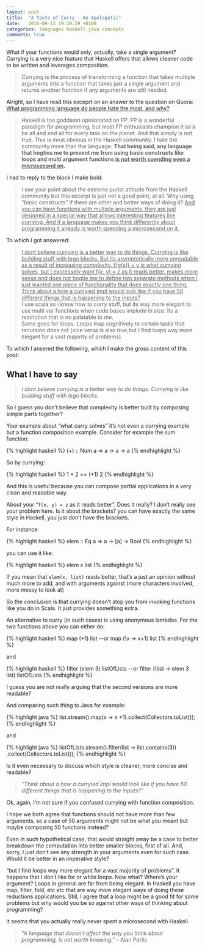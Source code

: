 ```yaml
---
layout: post
title:  "A Taste of Curry - An Apologetic"
date:   2016-09-13 19:30:39 +0100
categories: languages haskell java concepts
comments: true
---
```


What if your functions would only, actually, take a single argument? 
Currying is a very nice feature that Haskell offers that allows cleaner code to be written and leverages composition.

<blockquote>
Currying is the process of transforming a function that takes multiple arguments into a function that takes just a single argument and returns another function if any arguments are still needed.</blockquote>

Alright, so I have read this exceprt on an answer to the question on Quora: [What programming language do people hate the most, and why?](https://www.quora.com/What-programming-language-do-people-hate-the-most-and-why/answer/Arunav-Sanyal-1)

<blockquote>
    Haskell is too goddamn opinionated on FP. FP is a wonderful paradigm for programming, but most FP enthusiasts champion it as a be all and end all for every task on the planet. And that simply is not true. This is most obvious in the Haskell community. I hate the community more than the language. <strong>That being said, any language that hogties me to prevent me from using basic constructs like loops and multi argument functions <u>is not worth spending even a microsecond on</u>.</strong>
</blockquote>


I had to reply to the block I make bold:

<blockquote>
I see your point about the extreme purist attitude from the Haskell community but this excerpt is just not a good point, at all. Why using “basic constructs” if there are other and better ways of doing it? <u>And you can have functions with multiple arguments, they are just designed in a special way that allows interesting features like currying. And if a language makes you think differently about programming it already is worth spending a microsecond on it.</u>
</blockquote>


To which I got answered:

<blockquote>
<u>I dont believe currying is a better way to do things. Currying is like building stuff with lego blocks. But its asymptotically more unreadable as a result of increasing complexity. f(g(x)) = y is what currying solves, but I expressely want f(x, y) = z as it reads better, makes more sense and does not hogtie me to define two separate methods when I just wanted one piece of functionality that does exactly one thing. Think about a how a curryied impl would look like if you have 50 different things that is happening to the inputs?</u>
<br>
I use scala so i know how to curry stuff, but its way more elegant to use multi var functions when code bases implode in size. Its a restriction that is no palatable to me.
<br>
Same goes for loops. Loops map cognitively to certain tasks that recursion does not (vice versa is also true,but I find loops way more elegant for a vast majority of problems).
</blockquote>


To which I ansered the following, which I make the gross content of this post:


## What I have to say


<blockquote><i>I dont believe currying is a better way to do things. Currying is like building stuff with lego blocks.</i></blockquote>

So I guess you don’t believe that complexity is better built by composing simple parts together?

Your example about “what curry solves” it’s not even a currying example but a function composition example.
Consider for example the sum function:

{% highlight haskell %}
(+) :: Num a => a -> a -> a
{% endhighlight %}

So by currying:

{% highlight haskell %}
1 + 2  == (+1) 2
{% endhighlight %}

And this is useful because you can compose partial applications in a very clean and readable way. 

About your “```f(x, y) = z``` as it reads better”. Does it really? I don’t really see your problem here. Is it about the brackets? you can have exactly the same style in Haskell, you just don’t have the brackets.

For instance:

{% highlight haskell %}
elem :: Eq a => a -> [a] -> Bool
{% endhighlight %}

you can use it like:

{% highlight haskell %}
elem x list
{% endhighlight %}

If you mean that ```elem(x, list)``` reads better, that’s a just an opinion without much more to add, and with arguments against (more characters involved, more messy to look at)

So the conclusion is that currying doesn’t stop you from invoking functions like you do in Scala. It just provides something extra.

An alternative to curry (in such cases) is using anonymous lambdas. 
For the two functions above you can either do:

{% highlight haskell %}
map (+1) list
--or
map (\x -> x+1) list
{% endhighlight %}

and

{% highlight haskell %}
filter (elem 3) listOfLists
--or
filter (\list -> elem 3 list) listOfLists
{% endhighlight %}

I guess you are not really arguing that the second versions are more readable?

And comparing such thing to Java for example:

{% highlight java %}
list.stream().map(x -> x +1).collect(Collectors.toList());
{% endhighlight %}

and

{% highlight java %}
listOfLists.stream().filter(list -> list.contains(3))
   .collect(Collectors.toList());
{% endhighlight %}


Is it even necessary to discuss which style is cleaner, more concise and readable? 

<blockquote>
<i>“Think about a how a curryied impl would look like if you have 50 different things that is happening to the inputs?”</i>
</blockquote>

Ok, again, I’m not sure if you confused currying with function composition.

I hope we both agree that functions should not have more than few arguments, so a case of 50 arguments might not be what you meant but maybe composing 50 functions instead?

Even in such hypothetical case, that would straight away be a case to better breakdown the computation into better smaller blocks, first of all. And, sorry, I just don’t see any strength in your arguments even for such case. Would it be better in an imperative style?

“but I find loops way more elegant for a vast majority of problems”. It happens that I don’t like for or while loops. Now what? Where’s your argument? Loops in general are far from being elegant. In Haskell you have map, filter, fold, etc etc that are way more elegant ways of doing these reductions applications.
Still, I agree that a loop might be a good fit for some problems but why would you be so against other ways of thinking about programming?

It seems that you actually really never spent a microsecond with Haskell.

<blockquote><i>"A language that doesn’t affect the way
you think about programming, is not 
worth knowing."</i> – Alan Perlis
</blockquote>



